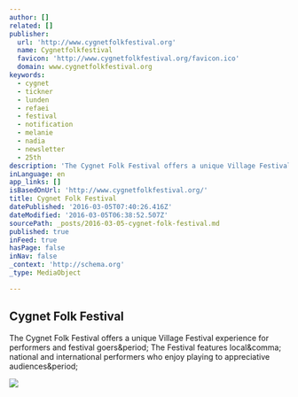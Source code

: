 ```yaml
---
author: []
related: []
publisher:
  url: 'http://www.cygnetfolkfestival.org'
  name: Cygnetfolkfestival
  favicon: 'http://www.cygnetfolkfestival.org/favicon.ico'
  domain: www.cygnetfolkfestival.org
keywords:
  - cygnet
  - tickner
  - lunden
  - refaei
  - festival
  - notification
  - melanie
  - nadia
  - newsletter
  - 25th
description: 'The Cygnet Folk Festival offers a unique Village Festival experience for performers and festival goers. The Festival features local, national and international performers who enjoy playing to appreciative audiences.'
inLanguage: en
app_links: []
isBasedOnUrl: 'http://www.cygnetfolkfestival.org/'
title: Cygnet Folk Festival
datePublished: '2016-03-05T07:40:26.416Z'
dateModified: '2016-03-05T06:38:52.507Z'
sourcePath: _posts/2016-03-05-cygnet-folk-festival.md
published: true
inFeed: true
hasPage: false
inNav: false
_context: 'http://schema.org'
_type: MediaObject

---
```

<article style=""><h1>Cygnet Folk Festival</h1><p>The Cygnet Folk Festival offers a unique Village Festival experience for performers and festival goers&amp;period; The Festival features local&amp;comma; national and international performers who enjoy playing to appreciative audiences&amp;period;</p><img src="http://www.cygnetfolkfestival.org/media/rokgallery/f/f55b7f1b-64c7-455d-8093-ddf63ac684a7/8abf2a3d-8554-40ff-a227-d8a0d10f5cc9.jpg" /></article>